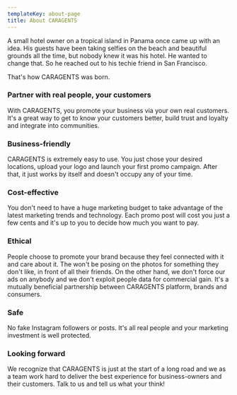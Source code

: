 ```yaml
---
templateKey: about-page
title: About CARAGENTS
---
```

A small hotel owner on a tropical island in Panama once came up with an idea. His guests have been taking selfies on the beach and beautiful grounds all the time, but nobody knew it was his hotel. He wanted to change that. So he reached out to his techie friend in San Francisco.

That's how CARAGENTS was born.

### Partner with real people, your customers

With CARAGENTS, you promote your business via your own real customers. It's a great way to get to know your customers better, build trust and loyalty and integrate into communities.

### Business-friendly

CARAGENTS is extremely easy to use. You just chose your desired locations, upload your logo and launch your first promo campaign. After that, it just works by itself and doesn't occupy any of your time.

### Cost-effective

You don't need to have a huge marketing budget to take advantage of the latest marketing trends and technology. Each promo post will cost you just a few cents and it's up to you to decide how much you want to pay.

### Ethical

People choose to promote your brand because they feel connected with it and care about it. The won't be posing on the photos for something they don't like, in front of all their friends. On the other hand, we don't force our ads on anybody and we don't exploit people data for commercial gain. It's  a mutually beneficial partnership between CARAGENTS platform, brands and consumers.

### Safe

No fake Instagram followers or posts. It's all real people and your marketing investment is well protected.

### Looking forward

We recognize that CARAGENTS is just at the start of a long road and we as a team work hard to deliver the best experience for business-owners and their customers. Talk to us and tell us what your think!
